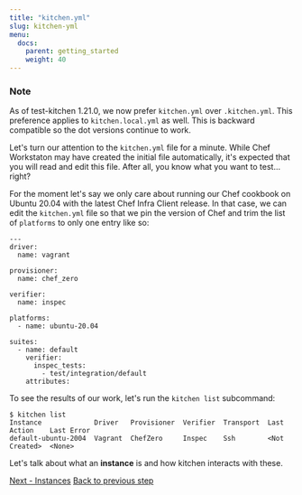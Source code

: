 ```yaml
---
title: "kitchen.yml"
slug: kitchen-yml
menu:
  docs:
    parent: getting_started
    weight: 40
---
```


<div class="callout">
<h3 class="callout--title">Note</h3>
As of test-kitchen 1.21.0, we now prefer <code>kitchen.yml</code> over <code>.kitchen.yml</code>. This preference applies to <code>kitchen.local.yml</code> as well. This is backward compatible so the dot versions continue to work.
</div>

Let's turn our attention to the `kitchen.yml` file for a minute. While Chef Workstaton may have created the initial file automatically, it's expected that you will read and edit this file. After all, you know what you want to test... right?

For the moment let's say we only care about running our Chef cookbook on Ubuntu 20.04 with the latest Chef Infra Client release. In that case, we can edit the `kitchen.yml` file so that we pin the version of Chef and trim the list of `platforms` to only one entry like so:

~~~
---
driver:
  name: vagrant

provisioner:
  name: chef_zero

verifier:
  name: inspec

platforms:
  - name: ubuntu-20.04

suites:
  - name: default
    verifier:
      inspec_tests:
        - test/integration/default
    attributes:
~~~

To see the results of our work, let's run the `kitchen list` subcommand:

~~~
$ kitchen list
Instance             Driver   Provisioner  Verifier  Transport  Last Action    Last Error
default-ubuntu-2004  Vagrant  ChefZero     Inspec    Ssh        <Not Created>  <None>
~~~

Let's talk about what an **instance** is and how kitchen interacts with these.

<div class="sidebar--footer">
<a class="button primary-cta" href="/docs/getting-started/instances">Next - Instances</a>
<a class="sidebar--footer--back" href="/docs/getting-started/creating-cookbook">Back to previous step</a>
</div>
